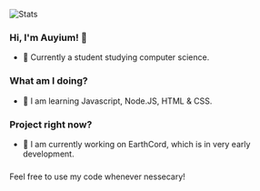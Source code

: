 ![Stats](https://github-readme-stats.vercel.app/api?username=auyium&show_icons=true)

### Hi, I'm Auyium! 👋

- 🏫 Currently a student studying computer science.

### What am I doing?

- 🌱 I am learning Javascript, Node.JS, HTML & CSS.

### Project right now?

- 🚀 I am currently working on EarthCord, which is in very early development. 

###

Feel free to use my code whenever nessecary!
